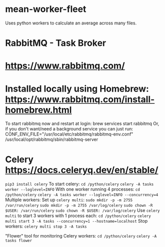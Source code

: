 # mean-worker-fleet
Uses python workers to calculate an average across many files.


# RabbitMQ - Task Broker
# https://www.rabbitmq.com/
# Installed locally using Homebrew: https://www.rabbitmq.com/install-homebrew.html
To start rabbitmq now and restart at login:
  brew services start rabbitmq
Or, if you don't want/need a background service you can just run:
  CONF_ENV_FILE="/usr/local/etc/rabbitmq/rabbitmq-env.conf" /usr/local/opt/rabbitmq/sbin/rabbitmq-server

# Celery https://docs.celeryq.dev/en/stable/
  `pip3 install celery`
To start celery:
  `cd /python/celery`
  `celery -A tasks worker --loglevel=INFO`
With one worker running 4 processes:
  `cd /python/celery`
  `celery -A tasks worker --loglevel=INFO --concurrency=4`
Multiple workers:
  Set up `celery multi`:
    `sudo mkdir -p -m 2755 /var/run/celery`
    `sudo mkdir -p -m 2755 /var/log/celery`
    `sudo chown -R $USER: /var/run/celery`
    `sudo chown -R $USER: /var/log/celery`
  Use `celery multi` to start 3 workers with 1 process each:
    `cd /python/celery`
    `celery multi start 3 -A tasks --concurrency=1 --hostname=localhost`
  Stop workers:
    `celery multi stop 3 -A tasks`

"Flower" tool for monitoring Celery workers:
  `cd /python/celery`
  `celery -A tasks flower`
